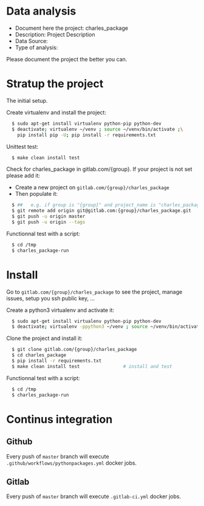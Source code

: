 # Data analysis
- Document here the project: charles_package
- Description: Project Description
- Data Source:
- Type of analysis:

Please document the project the better you can.

# Stratup the project

The initial setup.

Create virtualenv and install the project:
```bash
  $ sudo apt-get install virtualenv python-pip python-dev
  $ deactivate; virtualenv ~/venv ; source ~/venv/bin/activate ;\
    pip install pip -U; pip install -r requirements.txt
```

Unittest test:
```bash
  $ make clean install test
```

Check for charles_package in gitlab.com/{group}.
If your project is not set please add it:

- Create a new project on `gitlab.com/{group}/charles_package`
- Then populate it:

```bash
  $ ##   e.g. if group is "{group}" and project_name is "charles_package"
  $ git remote add origin git@gitlab.com:{group}/charles_package.git
  $ git push -u origin master
  $ git push -u origin --tags
```

Functionnal test with a script:
```bash
  $ cd /tmp
  $ charles_package-run
```
# Install
Go to `gitlab.com/{group}/charles_package` to see the project, manage issues,
setup you ssh public key, ...

Create a python3 virtualenv and activate it:
```bash
  $ sudo apt-get install virtualenv python-pip python-dev
  $ deactivate; virtualenv -ppython3 ~/venv ; source ~/venv/bin/activate
```

Clone the project and install it:
```bash
  $ git clone gitlab.com/{group}/charles_package
  $ cd charles_package
  $ pip install -r requirements.txt
  $ make clean install test                # install and test
```
Functionnal test with a script:
```bash
  $ cd /tmp
  $ charles_package-run
``` 

# Continus integration
## Github 
Every push of `master` branch will execute `.github/workflows/pythonpackages.yml` docker jobs.
## Gitlab
Every push of `master` branch will execute `.gitlab-ci.yml` docker jobs.
